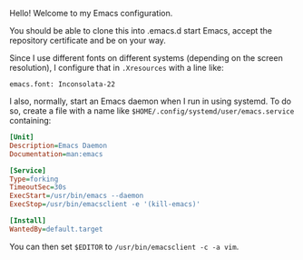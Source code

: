 Hello! Welcome to my Emacs configuration.

You should be able to clone this into .emacs.d start Emacs, accept the
repository certificate and be on your way.

Since I use different fonts on different systems (depending on the
screen resolution), I configure that in `.Xresources` with a line like:
```
emacs.font: Inconsolata-22
```

I also, normally, start an Emacs daemon when I run in using
systemd. To do so, create a file with a name like
`$HOME/.config/systemd/user/emacs.service` containing:
```ini
[Unit]
Description=Emacs Daemon
Documentation=man:emacs

[Service]
Type=forking
TimeoutSec=30s
ExecStart=/usr/bin/emacs --daemon
ExecStop=/usr/bin/emacsclient -e '(kill-emacs)'

[Install]
WantedBy=default.target
```

You can then set `$EDITOR` to `/usr/bin/emacsclient -c -a vim`.
